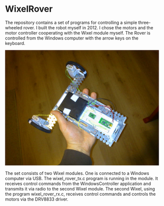 # WixelRover
The repository contains a set of programs for controlling a simple three-wheeled rover. I built the robot myself in 2012. I chose the motors and the motor controller cooperating with the Wixel module myself.
The Rover is controlled from the Windows computer with the arrow keys on the keyboard.

![alt text](https://github.com/kwark-powabny/WixelRover/blob/main/photos/rover2.JPG)

The set consists of two Wixel modules. One is connected to a Windows computer via USB. The wixel_rover_tx.c program is running in the module. It receives control commands from the WindowsController application and transmits it via radio to the second Wixel module. The second Wixel, using the program wixel_rover_rx.c, receives control commands and controls the motors via the DRV8833 driver. 
